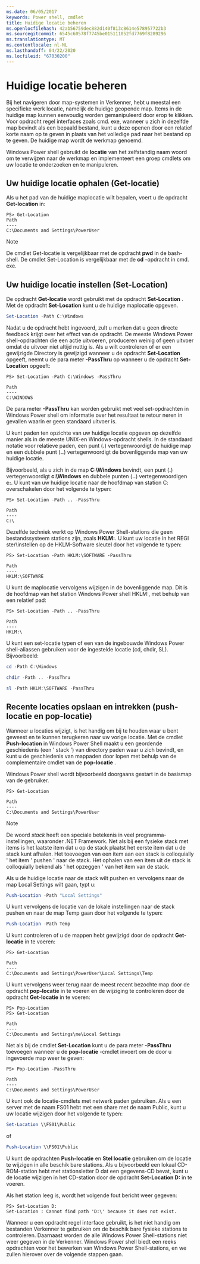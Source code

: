 ```yaml
---
ms.date: 06/05/2017
keywords: Power shell, cmdlet
title: Huidige locatie beheren
ms.openlocfilehash: 42ab56759dec882d140f813c8614e578957722b3
ms.sourcegitcommit: 6545c60578f7745be015111052fd7769f8289296
ms.translationtype: MT
ms.contentlocale: nl-NL
ms.lasthandoff: 04/22/2020
ms.locfileid: "67030200"
---
```

# <a name="managing-current-location"></a>Huidige locatie beheren

Bij het navigeren door map-systemen in Verkenner, hebt u meestal een specifieke werk locatie, namelijk de huidige geopende map. Items in de huidige map kunnen eenvoudig worden gemanipuleerd door erop te klikken. Voor opdracht regel interfaces zoals cmd. exe, wanneer u zich in dezelfde map bevindt als een bepaald bestand, kunt u deze openen door een relatief korte naam op te geven in plaats van het volledige pad naar het bestand op te geven. De huidige map wordt de werkmap genoemd.

Windows Power shell gebruikt de **locatie** van het zelfstandig naam woord om te verwijzen naar de werkmap en implementeert een groep cmdlets om uw locatie te onderzoeken en te manipuleren.

## <a name="getting-your-current-location-get-location"></a>Uw huidige locatie ophalen (Get-locatie)

Als u het pad van de huidige maplocatie wilt bepalen, voert u de opdracht **Get-location** in:

```
PS> Get-Location
Path
----
C:\Documents and Settings\PowerUser
```

> [!NOTE]
> De cmdlet Get-locatie is vergelijkbaar met de opdracht **pwd** in de bash-shell. De cmdlet Set-Location is vergelijkbaar met de **cd** -opdracht in cmd. exe.

## <a name="setting-your-current-location-set-location"></a>Uw huidige locatie instellen (Set-Location)

De opdracht **Get-locatie** wordt gebruikt met de opdracht **Set-Location** . Met de opdracht **Set-Location** kunt u de huidige maplocatie opgeven.

```powershell
Set-Location -Path C:\Windows
```

Nadat u de opdracht hebt ingevoerd, zult u merken dat u geen directe feedback krijgt over het effect van de opdracht. De meeste Windows Power shell-opdrachten die een actie uitvoeren, produceren weinig of geen uitvoer omdat de uitvoer niet altijd nuttig is. Als u wilt controleren of er een gewijzigde Directory is gewijzigd wanneer u de opdracht **Set-Location** opgeeft, neemt u de para meter **-PassThru** op wanneer u de opdracht **Set-Location** opgeeft:

```
PS> Set-Location -Path C:\Windows -PassThru

Path
----
C:\WINDOWS
```

De para meter **-PassThru** kan worden gebruikt met veel set-opdrachten in Windows Power shell om informatie over het resultaat te retour neren in gevallen waarin er geen standaard uitvoer is.

U kunt paden ten opzichte van uw huidige locatie opgeven op dezelfde manier als in de meeste UNIX-en Windows-opdracht shells. In de standaard notatie voor relatieve paden, een punt (**.**) vertegenwoordigt de huidige map en een dubbele punt (**..**) vertegenwoordigt de bovenliggende map van uw huidige locatie.

Bijvoorbeeld, als u zich in de map **C:\\Windows** bevindt, een punt (**.**) vertegenwoordigt **c:\\Windows** en dubbele punten (**..**) vertegenwoordigen **c:**. U kunt van uw huidige locatie naar de hoofdmap van station C: overschakelen door het volgende te typen:

```
PS> Set-Location -Path .. -PassThru

Path
----
C:\
```

Dezelfde techniek werkt op Windows Power Shell-stations die geen bestandssysteem stations zijn, zoals **HKLM:**. U kunt uw locatie in het REGI ster\\instellen op de HKLM-Software sleutel door het volgende te typen:

```
PS> Set-Location -Path HKLM:\SOFTWARE -PassThru

Path
----
HKLM:\SOFTWARE
```

U kunt de maplocatie vervolgens wijzigen in de bovenliggende map. Dit is de hoofdmap van het station Windows Power shell HKLM:, met behulp van een relatief pad:

```
PS> Set-Location -Path .. -PassThru

Path
----
HKLM:\
```

U kunt een set-locatie typen of een van de ingebouwde Windows Power shell-aliassen gebruiken voor de ingestelde locatie (cd, chdir, SL). Bijvoorbeeld:

```powershell
cd -Path C:\Windows
```

```powershell
chdir -Path .. -PassThru
```

```powershell
sl -Path HKLM:\SOFTWARE -PassThru
```

## <a name="saving-and-recalling-recent-locations-push-location-and-pop-location"></a>Recente locaties opslaan en intrekken (push-locatie en pop-locatie)

Wanneer u locaties wijzigt, is het handig om bij te houden waar u bent geweest en te kunnen terugkeren naar uw vorige locatie. Met de cmdlet **Push-location** in Windows Power Shell maakt u een geordende geschiedenis (een ' stack ') van directory paden waar u zich bevindt, en kunt u de geschiedenis van mappaden door lopen met behulp van de complementaire cmdlet van de **pop-locatie** .

Windows Power shell wordt bijvoorbeeld doorgaans gestart in de basismap van de gebruiker.

```
PS> Get-Location

Path
----
C:\Documents and Settings\PowerUser
```

> [!NOTE]
> De woord *stack* heeft een speciale betekenis in veel programma-instellingen, waaronder .NET Framework. Net als bij een fysieke stack met items is het laatste item dat u op de stack plaatst het eerste item dat u de stack kunt afhalen. Het toevoegen van een item aan een stack is colloquially ' het item ' pushen ' naar de stack. Het ophalen van een item uit de stack is colloquially bekend als ' het opzeggen ' van het item van de stack.

Als u de huidige locatie naar de stack wilt pushen en vervolgens naar de map Local Settings wilt gaan, typt u:

```powershell
Push-Location -Path "Local Settings"
```

U kunt vervolgens de locatie van de lokale instellingen naar de stack pushen en naar de map Temp gaan door het volgende te typen:

```powershell
Push-Location -Path Temp
```

U kunt controleren of u de mappen hebt gewijzigd door de opdracht **Get-locatie** in te voeren:

```
PS> Get-Location

Path
----
C:\Documents and Settings\PowerUser\Local Settings\Temp
```

U kunt vervolgens weer terug naar de meest recent bezochte map door de opdracht **pop-locatie** in te voeren en de wijziging te controleren door de opdracht **Get-locatie** in te voeren:

```
PS> Pop-Location
PS> Get-Location

Path
----
C:\Documents and Settings\me\Local Settings
```

Net als bij de cmdlet **Set-Location** kunt u de para meter **-PassThru** toevoegen wanneer u de **pop-locatie** -cmdlet invoert om de door u ingevoerde map weer te geven:

```
PS> Pop-Location -PassThru

Path
----
C:\Documents and Settings\PowerUser
```

U kunt ook de locatie-cmdlets met netwerk paden gebruiken. Als u een server met de naam FS01 hebt met een share met de naam Public, kunt u uw locatie wijzigen door het volgende te typen:

```powershell
Set-Location \\FS01\Public
```

of

```powershell
Push-Location \\FS01\Public
```

U kunt de opdrachten **Push-locatie** en **Stel locatie** gebruiken om de locatie te wijzigen in alle beschik bare stations. Als u bijvoorbeeld een lokaal CD-ROM-station hebt met stationsletter D dat een gegevens-CD bevat, kunt u de locatie wijzigen in het CD-station door de opdracht **Set-Location D:** in te voeren.

Als het station leeg is, wordt het volgende fout bericht weer gegeven:

```
PS> Set-Location D:
Set-Location : Cannot find path 'D:\' because it does not exist.
```

Wanneer u een opdracht regel interface gebruikt, is het niet handig om bestanden Verkenner te gebruiken om de beschik bare fysieke stations te controleren. Daarnaast worden de alle Windows Power Shell-stations niet weer gegeven in de Verkenner. Windows Power shell biedt een reeks opdrachten voor het bewerken van Windows Power Shell-stations, en we zullen hierover over de volgende stappen gaan.
